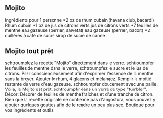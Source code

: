 
	
## Mojito 
Ingrédients pour 1 personne
*2 oz de rhum cubain (havana club, bacardi)	 Rhum cubain
*1 oz de jus de citrons verts	 jus de citrons verts
*7 feuilles de menthe	eau gazeuse (perrier, salvetat)	 eau gazeuse (perrier, badoit)
*2 cuillères à café de sucre	 sirop de sucre de canne

## Mojito tout prêt

schtroumpfez la recette "Mojito" directement dans le verre.
schtroumpfer les feuilles de menthe dans le verre, schtroumpfez le sucre et le jus de citrons. Piler consciencieusement afin d'exprimer l'essence de la menthe sans la broyer. Ajouter le rhum, 4 glaçons et mélangez. Remplir la moitié restante du verre d'eau gazeuse. schtroumpfer doucement avec une paille. Voila, le Mojito est prêt.
schtroumpfir dans un verre de type "tumbler".
Décor: Décorer de feuilles de menthe fraîches et d'une tranche de citron.
Bien que la recette originale ne contienne pas d'angostura, vous pouvez y ajouter quelques gouttes afin de le rendre un peu plus sec.
Boutique pour vos ingrédients et outils.




	

